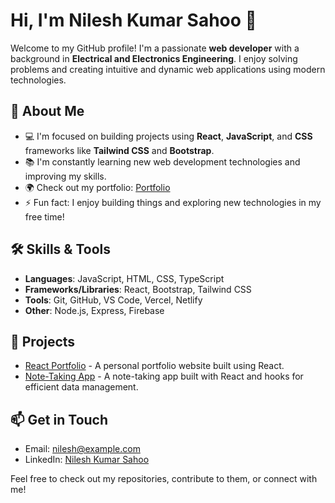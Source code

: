 # Hi, I'm Nilesh Kumar Sahoo 👋

Welcome to my GitHub profile! I'm a passionate **web developer** with a background in **Electrical and Electronics Engineering**. I enjoy solving problems and creating intuitive and dynamic web applications using modern technologies.

## 🚀 About Me
- 💻 I'm focused on building projects using **React**, **JavaScript**, and **CSS** frameworks like **Tailwind CSS** and **Bootstrap**.
- 📚 I'm constantly learning new web development technologies and improving my skills.
- 🌍 Check out my portfolio: [Portfolio](https://nks199721.github.io/Portfolio/)
- ⚡ Fun fact: I enjoy building things and exploring new technologies in my free time!

## 🛠️ Skills & Tools
- **Languages**: JavaScript, HTML, CSS, TypeScript
- **Frameworks/Libraries**: React, Bootstrap, Tailwind CSS
- **Tools**: Git, GitHub, VS Code, Vercel, Netlify
- **Other**: Node.js, Express, Firebase

## 🔧 Projects
- [React Portfolio](https://react-portfolio-gamma-pearl.vercel.app/) - A personal portfolio website built using React.
- [Note-Taking App](#) - A note-taking app built with React and hooks for efficient data management.

## 📫 Get in Touch
- Email: [nilesh@example.com](mailto:nilesh@example.com)
- LinkedIn: [Nilesh Kumar Sahoo](https://www.linkedin.com/in/nilesh-sahoo)

Feel free to check out my repositories, contribute to them, or connect with me!
